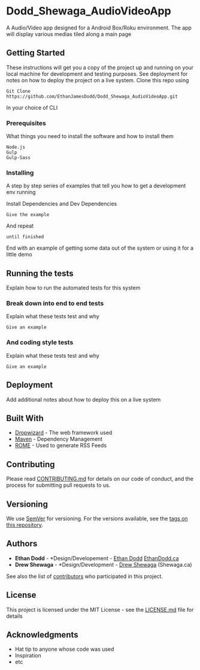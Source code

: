 # Dodd_Shewaga_AudioVideoApp

A Audio/Video app designed for a Android Box/Roku environment. The app will display various medias tiled along a main page

## Getting Started

These instructions will get you a copy of the project up and running on your local machine for development and testing purposes. See deployment for notes on how to deploy the project on a live system.
Clone this repo using 
```
Git Clone https://github.com/EthanJamesDodd/Dodd_Shewaga_AudioVideoApp.git
```
In your choice of CLI

### Prerequisites

What things you need to install the software and how to install them

```
Node.js
Gulp
Gulp-Sass
```

### Installing

A step by step series of examples that tell you how to get a development env running

Install Dependencies and Dev Dependencies

```
Give the example
```

And repeat

```
until finished
```

End with an example of getting some data out of the system or using it for a little demo

## Running the tests

Explain how to run the automated tests for this system

### Break down into end to end tests

Explain what these tests test and why

```
Give an example
```

### And coding style tests

Explain what these tests test and why

```
Give an example
```

## Deployment

Add additional notes about how to deploy this on a live system

## Built With

* [Dropwizard](http://www.dropwizard.io/1.0.2/docs/) - The web framework used
* [Maven](https://maven.apache.org/) - Dependency Management
* [ROME](https://rometools.github.io/rome/) - Used to generate RSS Feeds

## Contributing

Please read [CONTRIBUTING.md](https://gist.github.com/PurpleBooth/b24679402957c63ec426) for details on our code of conduct, and the process for submitting pull requests to us.

## Versioning

We use [SemVer](http://semver.org/) for versioning. For the versions available, see the [tags on this repository](https://github.com/your/project/tags). 

## Authors

* **Ethan Dodd** - *Design/Developement - [Ethan Dodd](https://github.com/EthanJamesDodd) [EthanDodd.ca](EthanDodd.ca)
* **Drew Shewaga** - *Design/Development - [Drew Shewaga](https://github.com/DrewShewaga) (Shewaga.ca)

See also the list of [contributors](https://github.com/your/project/contributors) who participated in this project.

## License

This project is licensed under the MIT License - see the [LICENSE.md](LICENSE.md) file for details

## Acknowledgments

* Hat tip to anyone whose code was used
* Inspiration
* etc
